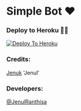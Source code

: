 # Simple Bot ❤

### Deploy to Heroku 🏃‍♂

[![Deploy To Heroku](https://www.herokucdn.com/deploy/button.svg)](https://heroku.com/deploy?template=https://github.com/jenul942/Simple-bot/)

### Credits:

[Jenuk](@JenulRanthisa) 'Jenul'

### Developers:

[@JenulRanthisa](https://t.me/JenulRanthisa)
